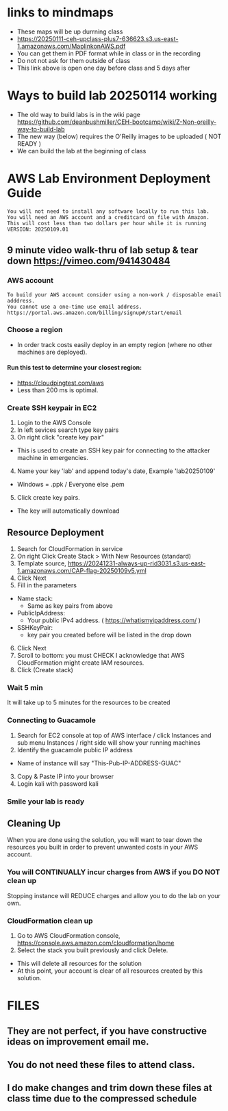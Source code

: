 # links to mindmaps
*	These maps will be up durrning class
*	https://20250111-ceh-upclass-plus7-636623.s3.us-east-1.amazonaws.com/MaplinkonAWS.pdf
*	You can get them in PDF format while in class or in the recording
*	Do not not ask for them outside of class
*	This link above is open one day before class and 5 days after
# Ways to build lab 20250114 working
*	The old way to build labs is in the wiki page https://github.com/deanbushmiller/CEH-bootcamp/wiki/Z-Non-oreilly-way-to-build-lab
*	The new way (below) requires the O'Reilly images to be uploaded ( NOT READY ) 
*	We can build the lab at the beginning of class

# AWS Lab Environment Deployment Guide
	You will not need to install any software locally to run this lab.
	You will need an AWS account and a creditcard on file with Amazon.
	This will cost less than two dollars per hour while it is running
	VERSION: 20250109.01
## 9 minute video walk-thru of lab setup & tear down https://vimeo.com/941430484

### AWS account
	To build your AWS account consider using a non-work / disposable email adddress.
	You cannot use a one-time use email address.
	https://portal.aws.amazon.com/billing/signup#/start/email
### Choose a region
*	In order track costs easily deploy in an empty region (where no other machines are deployed).
#### Run this test to determine your closest region:
*	https://cloudpingtest.com/aws
*	Less than 200 ms is optimal.
### Create SSH keypair in EC2
1. Login to the AWS Console
2. In left sevices search type key pairs
3. On right click "create key pair"
 - This is used to create an SSH key pair for connecting to the attacker machine in emergencies.
4. Name your key 'lab' and append today's date, Example 'lab20250109'
 - Windows = .ppk / Everyone else .pem
5. Click create key pairs.
 - The key will automatically download
## Resource Deployment
1. Search for CloudFormation in service
2. On right Click Create Stack > With New Resources (standard)
4. Template source, https://20241231-always-up-rid3031.s3.us-east-1.amazonaws.com/CAP-flag-20250109v5.yml
5. Click Next
6. Fill in the parameters
 - Name stack:
   - Same as key pairs from above
 - PublicIpAddress:
   - Your public IPv4 address. ( https://whatismyipaddress.com/ )
 - SSHKeyPair:
   - key pair you created before will be listed in the drop down
6. Click Next
7. Scroll to bottom: you must CHECK I acknowledge that AWS CloudFormation might create IAM resources.
8. Click (Create stack)
### Wait 5 min
It will take up to 5 minutes for the resources to be created
### Connecting to Guacamole
1. Search for EC2 console at top of AWS interface / click Instances and sub menu Instances / right side will show your running machines
2. Identify the guacamole public IP address
- Name of instance will say "This-Pub-IP-ADDRESS-GUAC"
3. Copy & Paste IP into your browser
4. Login kali with password kali
### Smile your lab is ready

## Cleaning Up
When you are done using the solution, you will want to tear down the resources you built in order to prevent unwanted costs in your AWS account.

### You will CONTINUALLY incur charges from AWS if you DO NOT clean up
Stopping instance will REDUCE charges and allow you to do the lab on your own.

### CloudFormation clean up
1. Go to AWS CloudFormation console, https://console.aws.amazon.com/cloudformation/home
2. Select the stack you built previously and click Delete. 
- This will delete all resources for the solution
- At this point, your account is clear of all resources created by this solution.

# FILES
## They are not perfect, if you have constructive ideas on improvement email me.
## You do not need these files to attend class.
## I do make changes and trim down these files at class time due to the compressed schedule 

